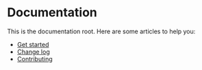 # Documentation

This is the documentation root. Here are some articles to help you:

- [Get started](get-started.md)
- [Change log](../CHANGELOG.md)
- [Contributing](../CONTRIBUTING.md)
